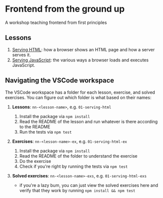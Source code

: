 # Frontend from the ground up

A workshop teaching frontend from first principles

## Lessons

1. [Serving HTML](./lessons/01-serving-html/README.md): how a browser shows an HTML page and how a server serves it.
1. [Serving JavaScript](./lessons/02-serving-js/README.md): the various ways a browser loads and executes JavaScript.

## Navigating the VSCode workspace

The VSCode workspace has a folder for each lesson, exercise, and solved exercises. You can figure out
which folder is what based on their names:

1. **Lessons**: `nn-<lesson-name>`, e.g. `01-serving-html`
   1. Install the package via `npm install`
   1. Read the README of the lesson and run whatever is there according to the README
   1. Run the tests via `npm test`

2. **Exercises**: `nn-<lesson-name>-ex`, e.g. `01-serving-html-ex`
   1. Install the package via `npm install`
   1. Read the README of the folder to understand the exercise
   1. Do the exercise
   1. Check if you're right by running the tests via `npm test`

2. **Solved exercises**: `nn-<lesson-name>-exs`, e.g. `01-serving-html-exs`
   * if you're a lazy bum, you can just view the solved exercises here and verify
     that they work by running `npm install && npm test`
